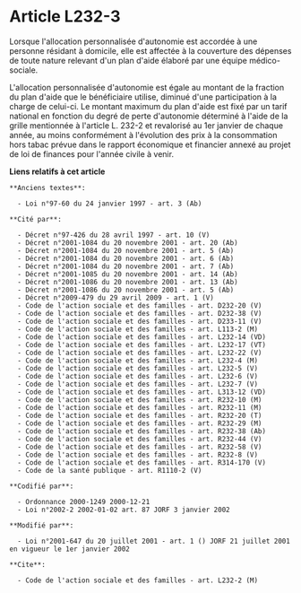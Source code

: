 # Article L232-3

Lorsque l'allocation personnalisée d'autonomie est accordée à une personne résidant à domicile, elle est affectée à la
couverture des dépenses de toute nature relevant d'un plan d'aide élaboré par une équipe médico-sociale.

L'allocation personnalisée d'autonomie est égale au montant de la fraction du plan d'aide que le bénéficiaire utilise,
diminué d'une participation à la charge de celui-ci. Le montant maximum du plan d'aide est fixé par un tarif national en
fonction du degré de perte d'autonomie déterminé à l'aide de la grille mentionnée à l'article L. 232-2 et revalorisé au 1er
janvier de chaque année, au moins conformément à l'évolution des prix à la consommation hors tabac prévue dans le rapport
économique et financier annexé au projet de loi de finances pour l'année civile à venir.

**Liens relatifs à cet article**

	**Anciens textes**:

	  - Loi n°97-60 du 24 janvier 1997 - art. 3 (Ab)

	**Cité par**:

	  - Décret n°97-426 du 28 avril 1997 - art. 10 (V)
	  - Décret n°2001-1084 du 20 novembre 2001 - art. 20 (Ab)
	  - Décret n°2001-1084 du 20 novembre 2001 - art. 5 (Ab)
	  - Décret n°2001-1084 du 20 novembre 2001 - art. 6 (Ab)
	  - Décret n°2001-1084 du 20 novembre 2001 - art. 7 (Ab)
	  - Décret n°2001-1085 du 20 novembre 2001 - art. 14 (Ab)
	  - Décret n°2001-1086 du 20 novembre 2001 - art. 13 (Ab)
	  - Décret n°2001-1086 du 20 novembre 2001 - art. 5 (Ab)
	  - Décret n°2009-479 du 29 avril 2009 - art. 1 (V)
	  - Code de l'action sociale et des familles - art. D232-20 (V)
	  - Code de l'action sociale et des familles - art. D232-38 (V)
	  - Code de l'action sociale et des familles - art. D233-11 (V)
	  - Code de l'action sociale et des familles - art. L113-2 (M)
	  - Code de l'action sociale et des familles - art. L232-14 (VD)
	  - Code de l'action sociale et des familles - art. L232-17 (VT)
	  - Code de l'action sociale et des familles - art. L232-22 (V)
	  - Code de l'action sociale et des familles - art. L232-4 (M)
	  - Code de l'action sociale et des familles - art. L232-5 (V)
	  - Code de l'action sociale et des familles - art. L232-6 (V)
	  - Code de l'action sociale et des familles - art. L232-7 (V)
	  - Code de l'action sociale et des familles - art. L313-12 (VD)
	  - Code de l'action sociale et des familles - art. R232-10 (M)
	  - Code de l'action sociale et des familles - art. R232-11 (M)
	  - Code de l'action sociale et des familles - art. R232-20 (T)
	  - Code de l'action sociale et des familles - art. R232-29 (M)
	  - Code de l'action sociale et des familles - art. R232-38 (Ab)
	  - Code de l'action sociale et des familles - art. R232-44 (V)
	  - Code de l'action sociale et des familles - art. R232-58 (V)
	  - Code de l'action sociale et des familles - art. R232-8 (V)
	  - Code de l'action sociale et des familles - art. R314-170 (V)
	  - Code de la santé publique - art. R1110-2 (V)

	**Codifié par**:

	  - Ordonnance 2000-1249 2000-12-21
	  - Loi n°2002-2 2002-01-02 art. 87 JORF 3 janvier 2002

	**Modifié par**:

	  - Loi n°2001-647 du 20 juillet 2001 - art. 1 () JORF 21 juillet 2001 en vigueur le 1er janvier 2002

	**Cite**:

	  - Code de l'action sociale et des familles - art. L232-2 (M)
